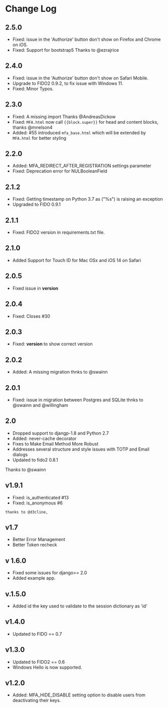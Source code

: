 # Change Log
## 2.5.0

   * Fixed: issue in the 'Authorize' button don't show on Firefox and Chrome on iOS.
   * Fixed: Support for bootstrap5
Thanks to @ezrajrice

## 2.4.0

   * Fixed: issue in the 'Authorize' button don't show on Safari Mobile.
   * Upgrade to FIDO2 0.9.2, to fix issue with Windows 11.
   * Fixed: Minor Typos.


## 2.3.0
   * Fixed: A missing import Thanks @AndreasDickow
   * Fixed: `MFA.html` now call `{{block.super}}` for head and content blocks, thanks @mnelson4
   * Added: #55 introduced `mfa_base.html` which will be extended by `MFA.html` for better styling 

## 2.2.0
   * Added: MFA_REDIRECT_AFTER_REGISTRATION settings parameter
   * Fixed: Deprecation error for NULBooleanField

## 2.1.2
  * Fixed: Getting timestamp on Python 3.7 as ("%s") is raising an exception
  * Upgraded to FIDO 0.9.1


## 2.1.1
  * Fixed: FIDO2 version in requirements.txt file.
  
## 2.1.0
   * Added Support for Touch ID for Mac OSx and iOS 14 on Safari

## 2.0.5
  * Fixed issue in __version__

## 2.0.4
   * Fixed: Closes #30


## 2.0.3
  * Fixed: __version__ to show correct version

## 2.0.2
  * Added: A missing migration 
    thnks to @swainn

## 2.0.1
  * Fixed: issue in migration between Postgres and SQLite
    thnks to @swainn and @willingham 

## 2.0
  * Dropped support to djangp-1.8 and Python 2.7
  * Added: never-cache decorator
  * Fixes to Make Email Method More Robust 
  * Addresses several structure and style issues with TOTP and Email dialogs
  * Updated to fido2 0.8.1
    
Thanks to @swainn

## v1.9.1
   * Fixed: is_authenticated #13
   * Fixed: is_anonymous #6
    
    thanks to @d3cline,  

## v1.7
  * Better Error Management
  * Better Token recheck
## v 1.6.0
  * Fixed some issues for django>= 2.0
  * Added example app.

## v.1.5.0
  * Added id the key used to validate to the session dictionary as 'id'
## v1.4.0
  * Updated to FIDO == 0.7

## v1.3.0
  * Updated to FIDO2 == 0.6
  * Windows Hello is now supported.

## v1.2.0
 * Added:  MFA_HIDE_DISABLE setting option to disable users from deactivating their keys.
